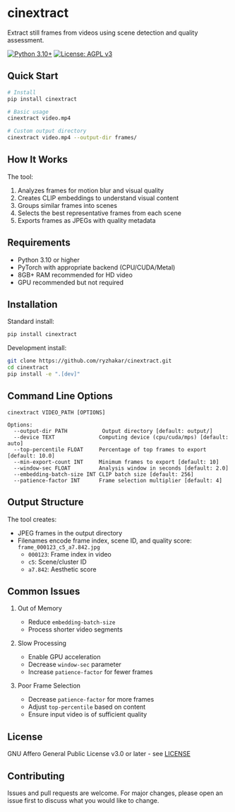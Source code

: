 # cinextract

Extract still frames from videos using scene detection and quality assessment.

[![Python 3.10+](https://img.shields.io/badge/python-3.10+-blue.svg)](https://www.python.org/downloads/)
[![License: AGPL v3](https://img.shields.io/badge/License-AGPL%20v3-blue.svg)](https://www.gnu.org/licenses/agpl-3.0)

## Quick Start

```bash
# Install
pip install cinextract

# Basic usage
cinextract video.mp4

# Custom output directory
cinextract video.mp4 --output-dir frames/
```

## How It Works

The tool:
1. Analyzes frames for motion blur and visual quality
2. Creates CLIP embeddings to understand visual content
3. Groups similar frames into scenes
4. Selects the best representative frames from each scene
5. Exports frames as JPEGs with quality metadata

## Requirements

- Python 3.10 or higher
- PyTorch with appropriate backend (CPU/CUDA/Metal)
- 8GB+ RAM recommended for HD video
- GPU recommended but not required

## Installation

Standard install:
```bash
pip install cinextract
```

Development install:
```bash
git clone https://github.com/ryzhakar/cinextract.git
cd cinextract
pip install -e ".[dev]"
```

## Command Line Options

```
cinextract VIDEO_PATH [OPTIONS]

Options:
  --output-dir PATH           Output directory [default: output/]
  --device TEXT              Computing device (cpu/cuda/mps) [default: auto]
  --top-percentile FLOAT     Percentage of top frames to export [default: 10.0]
  --min-export-count INT     Minimum frames to export [default: 10]
  --window-sec FLOAT         Analysis window in seconds [default: 2.0]
  --embedding-batch-size INT CLIP batch size [default: 256]
  --patience-factor INT      Frame selection multiplier [default: 4]
```

## Output Structure

The tool creates:
- JPEG frames in the output directory
- Filenames encode frame index, scene ID, and quality score:
  `frame_000123_c5_a7.842.jpg`
  - `000123`: Frame index in video
  - `c5`: Scene/cluster ID
  - `a7.842`: Aesthetic score

## Common Issues

1. Out of Memory
   - Reduce `embedding-batch-size`
   - Process shorter video segments
   
2. Slow Processing
   - Enable GPU acceleration
   - Decrease `window-sec` parameter
   - Increase `patience-factor` for fewer frames

3. Poor Frame Selection
   - Decrease `patience-factor` for more frames
   - Adjust `top-percentile` based on content
   - Ensure input video is of sufficient quality

## License

GNU Affero General Public License v3.0 or later - see [LICENSE](LICENSE)

## Contributing

Issues and pull requests are welcome. For major changes, please open an issue first to discuss what you would like to change.
